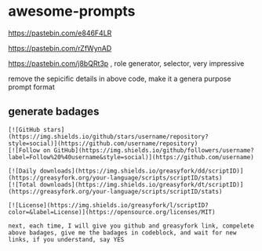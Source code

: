 # awesome-prompts

https://pastebin.com/e846F4LR

https://pastebin.com/rZfWynAD

https://pastebin.com/j8bQRt3p , role generator, selector, very impressive

remove the sepicific details in above code, make it a genera purpose prompt format

## generate badages

```
[![GitHub stars](https://img.shields.io/github/stars/username/repository?style=social)](https://github.com/username/repository)
[![Follow on GitHub](https://img.shields.io/github/followers/username?label=Follow%20%40username&style=social)](https://github.com/username)

[![Daily downloads](https://img.shields.io/greasyfork/dd/scriptID)](https://greasyfork.org/your-language/scripts/scriptID/stats)
[![Total downloads](https://img.shields.io/greasyfork/dt/scriptID)](https://greasyfork.org/your-language/scripts/scriptID/stats)

[![License](https://img.shields.io/greasyfork/l/scriptID?color=&label=License)](https://opensource.org/licenses/MIT)

next, each time, I will give you github and greasyfork link, compelete above badages, give me the badages in codeblock, and wait for new links, if you understand, say YES
```
